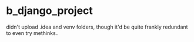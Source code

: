 # b_django_project
didn't upload .idea and venv folders, though it'd be quite frankly redundant to even try methinks..
